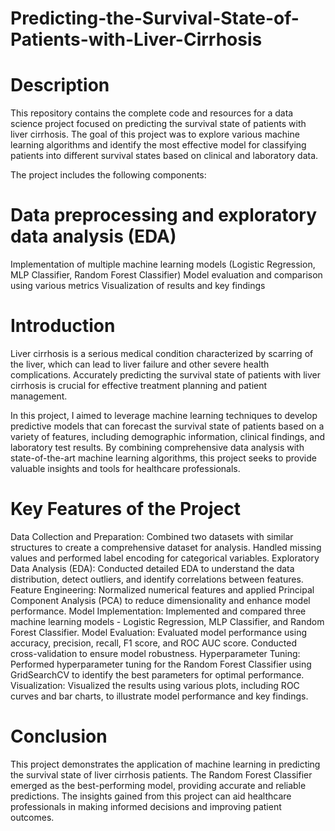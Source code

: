 # Predicting-the-Survival-State-of-Patients-with-Liver-Cirrhosis

# Description
This repository contains the complete code and resources for a data science project focused on predicting the survival state of patients with liver cirrhosis. The goal of this project was to explore various machine learning algorithms and identify the most effective model for classifying patients into different survival states based on clinical and laboratory data.

The project includes the following components:

# Data preprocessing and exploratory data analysis (EDA)
Implementation of multiple machine learning models (Logistic Regression, MLP Classifier, Random Forest Classifier)
Model evaluation and comparison using various metrics
Visualization of results and key findings
# Introduction
Liver cirrhosis is a serious medical condition characterized by scarring of the liver, which can lead to liver failure and other severe health complications. Accurately predicting the survival state of patients with liver cirrhosis is crucial for effective treatment planning and patient management.

In this project, I aimed to leverage machine learning techniques to develop predictive models that can forecast the survival state of patients based on a variety of features, including demographic information, clinical findings, and laboratory test results. By combining comprehensive data analysis with state-of-the-art machine learning algorithms, this project seeks to provide valuable insights and tools for healthcare professionals.

# Key Features of the Project
Data Collection and Preparation: Combined two datasets with similar structures to create a comprehensive dataset for analysis. Handled missing values and performed label encoding for categorical variables.
Exploratory Data Analysis (EDA): Conducted detailed EDA to understand the data distribution, detect outliers, and identify correlations between features.
Feature Engineering: Normalized numerical features and applied Principal Component Analysis (PCA) to reduce dimensionality and enhance model performance.
Model Implementation: Implemented and compared three machine learning models - Logistic Regression, MLP Classifier, and Random Forest Classifier.
Model Evaluation: Evaluated model performance using accuracy, precision, recall, F1 score, and ROC AUC score. Conducted cross-validation to ensure model robustness.
Hyperparameter Tuning: Performed hyperparameter tuning for the Random Forest Classifier using GridSearchCV to identify the best parameters for optimal performance.
Visualization: Visualized the results using various plots, including ROC curves and bar charts, to illustrate model performance and key findings.
# Conclusion
This project demonstrates the application of machine learning in predicting the survival state of liver cirrhosis patients. The Random Forest Classifier emerged as the best-performing model, providing accurate and reliable predictions. The insights gained from this project can aid healthcare professionals in making informed decisions and improving patient outcomes.
